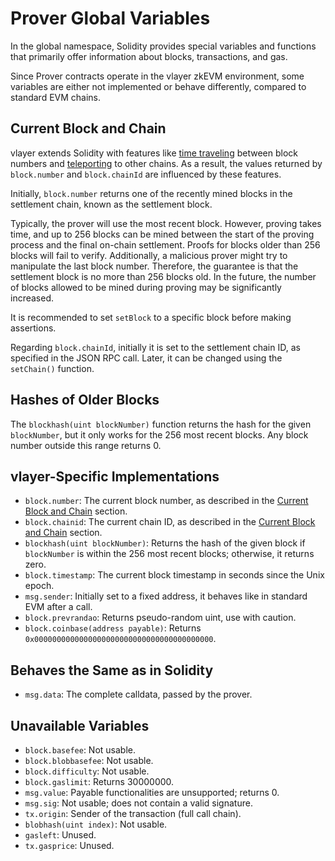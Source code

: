 <!-- FEEDBACK: header names mismatch por. <Prover Global Variables> vs Global Variables in summary-->

# Prover Global Variables

In the global namespace, Solidity provides special variables and functions that primarily offer information about blocks, transactions, and gas.

Since Prover contracts operate in the vlayer zkEVM environment, some variables are either not implemented or behave differently, compared to standard EVM chains.

## Current Block and Chain
vlayer extends Solidity with features like [time traveling](/features/time-travel.html) between block numbers and [teleporting](/features/teleport.html) to other chains. As a result, the values returned by `block.number` and `block.chainId` are influenced by these features.

Initially, `block.number` returns one of the recently mined blocks in the settlement chain, known as the settlement block.

<!-- FEEDBACK: this 256 thershold is just for mainnet? 256 blocks on fast L2s might be a few seconds, much faster than ZK proof generation -->

Typically, the prover will use the most recent block. However, proving takes time, and up to 256 blocks can be mined between the start of the proving process and the final on-chain settlement. Proofs for blocks older than 256 blocks will fail to verify. Additionally, a malicious prover might try to manipulate the last block number. Therefore, the guarantee is that the settlement block is no more than 256 blocks old. In the future, the number of blocks allowed to be mined during proving may be significantly increased.

It is recommended to set `setBlock` to a specific block before making assertions.

Regarding `block.chainId`, initially it is set to the settlement chain ID, as specified in the JSON RPC call. Later, it can be changed using the `setChain()` function.

## Hashes of Older Blocks
The `blockhash(uint blockNumber)` function returns the hash for the given `blockNumber`, but it only works for the 256 most recent blocks. Any block number outside this range returns 0.

## vlayer-Specific Implementations
* `block.number`: The current block number, as described in the [Current Block and Chain](#current-block-and-chain) section.
* `block.chainid`: The current chain ID, as described in the [Current Block and Chain](#current-block-and-chain) section.
* `blockhash(uint blockNumber)`: Returns the hash of the given block if `blockNumber` is within the 256 most recent blocks; otherwise, it returns zero.
* `block.timestamp`: The current block timestamp in seconds since the Unix epoch.
* `msg.sender`: Initially set to a fixed address, it behaves like in standard EVM after a call.
* `block.prevrandao`: Returns pseudo-random uint, use with caution.
* `block.coinbase(address payable)`: Returns `0x0000000000000000000000000000000000000000`.

## Behaves the Same as in Solidity
* `msg.data`: The complete calldata, passed by the prover.

## Unavailable Variables
* `block.basefee`: Not usable.
* `block.blobbasefee`: Not usable.
* `block.difficulty`: Not usable.
* `block.gaslimit`: Returns 30000000.
* `msg.value`: Payable functionalities are unsupported; returns 0.
* `msg.sig`: Not usable; does not contain a valid signature.
* `tx.origin`: Sender of the transaction (full call chain).
* `blobhash(uint index)`: Not usable.
* `gasleft`: Unused.
* `tx.gasprice`: Unused.
